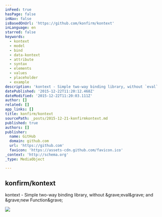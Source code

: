 ```yaml
---
inFeed: true
hasPage: false
inNav: false
isBasedOnUrl: 'https://github.com/konfirm/kontext'
inLanguage: en
starred: false
keywords:
  - kontext
  - model
  - bind
  - data-kontext
  - attribute
  - syntax
  - elements
  - values
  - placeholder
  - example
description: 'kontext - Simple two-way binding library, without `eval` and `new Function`'
datePublished: '2015-12-22T11:20:12.468Z'
dateModified: '2015-12-22T11:20:03.111Z'
author: []
related: []
app_links: []
title: konfirm/kontext
sourcePath: _posts/2015-12-21-konfirmkontext.md
published: true
authors: []
publisher:
  name: GitHub
  domain: github.com
  url: 'https://github.com'
  favicon: 'https://assets-cdn.github.com/favicon.ico'
_context: 'http://schema.org'
_type: MediaObject

---
```

<article style=""><h1>konfirm/kontext</h1><p>kontext - Simple two-way binding library, without &amp;grave;eval&amp;grave; and &amp;grave;new Function&amp;grave;</p><img src="https://s3-us-west-2.amazonaws.com/the-grid-img/p/3d420dc35602b2db80403bf800a85aaf1b7933ac.jpg" /></article>